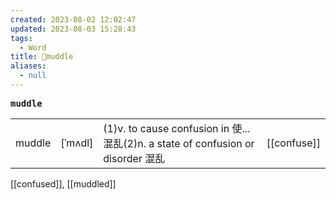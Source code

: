 ```yaml
---
created: 2023-08-02 12:02:47
updated: 2023-08-03 15:28:43
tags:
  - Word
title: 📖muddle
aliases:
  - null
---
```


<pre><strong>muddle</strong></pre>
|   |   |   |   |
|---|---|---|---|
|muddle|[ˈmʌdl]|(1)v. to cause confusion in 使...混乱(2)n. a state of confusion or disorder 混乱|[[confuse]]|
[[confused]], [[muddled]]